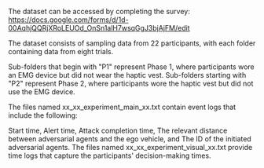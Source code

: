 The dataset can be accessed by completing the survey: 
https://docs.google.com/forms/d/1d-00AqhjQQRjXRoLEUOd_OnSn1alH7wsqGgJ3bjAjFM/edit


The dataset consists of sampling data from 22 participants, with each folder containing data from eight trials.

Sub-folders that begin with "P1" represent Phase 1, where participants wore an EMG device but did not wear the haptic vest. Sub-folders starting with "P2" represent Phase 2, where participants wore the haptic vest but did not use the EMG device.

The files named xx_xx_experiment_main_xx.txt contain event logs that include the following:

Start time,
Alert time,
Attack completion time,
The relevant distance between adversarial agents and the ego vehicle, and
The ID of the initiated adversarial agents.
The files named xx_xx_experiment_visual_xx.txt provide time logs that capture the participants' decision-making times.
